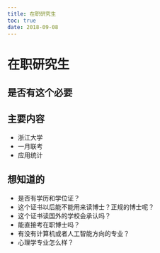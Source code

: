 ```yaml
---
title: 在职研究生
toc: true
date: 2018-09-08
---
```

# 在职研究生

## 是否有这个必要


## 主要内容

- 浙江大学
- 一月联考
- 应用统计


## 想知道的


- 是否有学历和学位证？
- 这个证书以后能不能用来读博士？正规的博士呢？
- 这个证书读国外的学校会承认吗？
- 能直接考在职博士吗？
- 有没有计算机或者人工智能方向的专业？
- 心理学专业怎么样？
